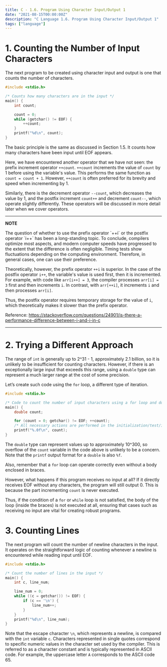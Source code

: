 ```yaml
---
title: C - 1.6. Program Using Character Input/Output 1
date: "2021-08-15T00:00:00Z"
description: "C Language 1.6. Program Using Character Input/Output 1"
tags: ["language"]
---
```

# 1. Counting the Number of Input Characters

The next program to be created using character input and output is one that counts the number of characters.

```c
#include <stdio.h>

/* Counts how many characters are in the input */
main() {
    int count;

    count = 0;
    while (getchar() != EOF) {
        ++count;
    }
    printf("%d\n", count);
}
```

The basic principle is the same as discussed in Section 1.5. It counts how many characters have been input until EOF appears.

Here, we have encountered another operator that we have not seen: the prefix increment operator `++count`. `++count` increments the value of `count` by 1 before using the variable's value. This performs the same function as `count = count + 1`. However, `++count` is often preferred for its brevity and speed when incrementing by 1.

Similarly, there is the decrement operator `--count`, which decreases the value by 1, and the postfix increment `count++` and decrement `count--`, which operate slightly differently. These operators will be discussed in more detail later when we cover operators.

---
<div>
<strong>NOTE</strong>
<p></p>
The question of whether to use the prefix operator `++i` or the postfix operator `i++` has been a long-standing topic. To conclude, compilers optimize most aspects, and modern computer speeds have progressed to the extent that the difference is often negligible. Timing tests show fluctuations depending on the computing environment. Therefore, in general cases, one can use their preference.

Theoretically, however, the prefix operator `++i` is superior. In the case of the postfix operator `i++`, the variable's value is used first, then it is incremented. For example, with code like `arr[i++] = 3`, the compiler processes `arr[i] = 3` first and then increments `i`. In contrast, with `arr[++i]`, it increments `i` and then processes `arr[i]`.

Thus, the postfix operator requires temporary storage for the value of `i`, which theoretically makes it slower than the prefix operator.

Reference: https://stackoverflow.com/questions/24901/is-there-a-performance-difference-between-i-and-i-in-c
</div>

---

# 2. Trying a Different Approach

The range of `int` is generally up to 2^31 - 1, approximately 2.1 billion, so it is unlikely to be insufficient for counting characters. However, if there is an exceptionally large input that exceeds this range, using a `double` type can represent a much larger range at the cost of some precision.

Let’s create such code using the `for` loop, a different type of iteration.

```c
#include <stdio.h>

/* Code to count the number of input characters using a for loop and double type */
main() {
    double count;

    for (count = 0; getchar() != EOF; ++count);
    /* All necessary actions are performed in the initialization/test/increment, so the body of the for loop can be empty. */
    printf("%.0f\n", count);
}
```

The `double` type can represent values up to approximately 10^300, so overflow of the `count` variable in the code above is unlikely to be a concern. Note that the `printf` output format for a `double` is also `%f`.

Also, remember that a `for` loop can operate correctly even without a body enclosed in braces.

However, what happens if this program receives no input at all? If it directly receives EOF without any characters, the program will still output 0. This is because the part incrementing `count` is never executed.

Thus, if the condition of a `for` or `while` loop is not satisfied, the body of the loop (inside the braces) is not executed at all, ensuring that cases such as receiving no input are vital for creating robust programs.

# 3. Counting Lines

The next program will count the number of newline characters in the input. It operates on the straightforward logic of counting whenever a newline is encountered while reading input until EOF.

```c
#include <stdio.h>

/* Count the number of lines in the input */
main() {
    int c, line_num;

    line_num = 0;
    while ((c = getchar()) != EOF) {
        if (c == '\n') {
            line_num++;
        }
    }
    printf("%d\n", line_num);
}
```

Note that the escape character `\n`, which represents a newline, is compared with the `int` variable `c`. Characters represented in single quotes correspond to specific numeric values in the character set used by the compiler. This is referred to as a character constant and is typically represented in ASCII code. For example, the uppercase letter `A` corresponds to the ASCII code 65.